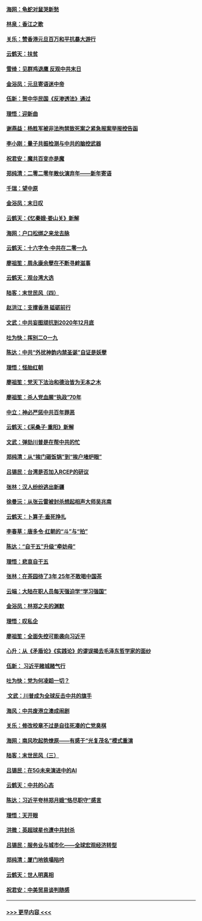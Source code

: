 #### [海网：龟蛇对鼠哭新愁](../pages/nsc993/n11764895.md?t=01031611) 
#### [林泉：香江之歌](../pages/nsc993/n11764415.md?t=01031611) 
#### [关乐：赞香港元旦百万和平抗暴大游行](../pages/nsc993/n11764382.md?t=01031611) 
#### [云鹤天：扶贫](../pages/nsc993/n11764245.md?t=01031611) 
#### [雪绮：见群鸡退鹰  反观中共末日](../pages/nsc993/n11762112.md?t=01031611) 
#### [金浴凤：元旦寄语迷中帝](../pages/nsc993/n11761788.md?t=01031611) 
#### [伍新：贺中华民国《反渗透法》通过](../pages/nsc993/n11761994.md?t=01031611) 
#### [理悟：迎新曲](../pages/nsc993/n11761152.md?t=01031611) 
#### [谢燕益：杨胜军被非法拘禁致死案之紧急报案举报控告函](../pages/nsc993/n11756134.md?t=01031611) 
#### [李小刚：量子共振检测与中共的脑控武器](../pages/nsc993/n11754518.md?t=01031611) 
#### [祝君安：魔共百变亦是魔](../pages/nsc993/n11754469.md?t=01031611) 
#### [郑纯清：二零二零年散伙演弃年——新年寄语](../pages/nsc993/n11754195.md?t=01031611) 
#### [千瑞：望中原](../pages/nsc993/n11754159.md?t=01031611) 
#### [金浴凤：末日叹](../pages/nsc993/n11752359.md?t=01031611) 
#### [云鹤天：《忆秦娥‧娄山关》新解](../pages/nsc993/n11752348.md?t=01031611) 
#### [海网：户口松绑之来龙去脉](../pages/nsc993/n11752328.md?t=01031611) 
#### [云鹤天：十六字令‧中共在二零一九](../pages/nsc993/n11752305.md?t=01031611) 
#### [廖祖笙：周永康余孽在不断寻衅滋事](../pages/nsc993/n11751013.md?t=01031611) 
#### [云鹤天：观台湾大选](../pages/nsc993/n11751007.md?t=01031611) 
#### [陆客：末世民风（四）](../pages/nsc993/n11749203.md?t=01031611) 
#### [赵洪江：支撑香港 砥砺前行](../pages/nsc993/n11748482.md?t=01031611) 
#### [文武：中共妄图顽抗到2020年12月底](../pages/nsc993/n11748446.md?t=01031611) 
#### [吐为快：挥别二O一九](../pages/nsc993/n11748411.md?t=01031611) 
#### [陈达：中共“外扰神韵内禁圣诞”自证是妖孽](../pages/nsc993/n11748226.md?t=01031611) 
#### [理悟：怪胎红朝](../pages/nsc993/n11748206.md?t=01031611) 
#### [廖祖笙：党天下法治和德治皆为无本之木](../pages/nsc993/n11748135.md?t=01031611) 
#### [廖祖笙：杀人党血腥“执政”70年](../pages/nsc993/n11745144.md?t=01031611) 
#### [中立：神必严惩中共百年罪恶](../pages/nsc993/n11744970.md?t=01031611) 
#### [云鹤天：《采桑子‧重阳》新解](../pages/nsc993/n11744948.md?t=01031611) 
#### [文武：弹劾川普是在帮中共的忙](../pages/nsc993/n11744758.md?t=01031611) 
#### [郑纯清：从“挨门砸饭锅”到“挨户堵炉眼”](../pages/nsc993/n11744745.md?t=01031611) 
#### [吕锡民：台湾是否加入RCEP的研议](../pages/nsc993/n11744701.md?t=01031611) 
#### [张林：汉人纷纷逃出新疆](../pages/nsc993/n11743530.md?t=01031611) 
#### [徐曼沅：从张云雷被封杀想起相声大师吴兆南](../pages/nsc993/n11741816.md?t=01031611) 
#### [云鹤天：卜算子‧垂死挣扎](../pages/nsc993/n11739956.md?t=01031611) 
#### [李春草：唐多令‧红朝的“斗”与“拍”](../pages/nsc993/n11739830.md?t=01031611) 
#### [陈达：“自干五”升级“牵妨母”](../pages/nsc993/n11739724.md?t=01031611) 
#### [理悟：悲哀自干五](../pages/nsc993/n11739547.md?t=01031611) 
#### [张林：在茶园待了3年 25年不敢喝中国茶](../pages/nsc993/n11739240.md?t=01031611) 
#### [云端：大陆在职人员每天强迫学“学习强国”](../pages/nsc993/n11738735.md?t=01031611) 
#### [金浴凤：林郑之夫的渊默](../pages/nsc993/n11737735.md?t=01031611) 
#### [理悟：叹私企](../pages/nsc993/n11737715.md?t=01031611) 
#### [廖祖笙：全面失控可能袭向习近平](../pages/nsc993/n11737704.md?t=01031611) 
#### [心升：从《矛盾论》《实践论》的谬误揭去毛泽东哲学家的面纱](../pages/nsc993/n11736962.md?t=01031611) 
#### [伍新： 习近平赌城赌气行](../pages/nsc993/n11736929.md?t=01031611) 
#### [吐为快：党为何凌蹈一切？](../pages/nsc993/n11736915.md?t=01031611) 
#### [ 文武：川普成为全球反击中共的旗手](../pages/nsc993/n11736882.md?t=01031611) 
#### [海风：中共废港立澳成闹剧](../pages/nsc993/n11735857.md?t=01031611) 
#### [关乐：修改校章不过是自往死凑的亡党臭棋](../pages/nsc993/n11735097.md?t=01031611) 
#### [海网：南风吹起势燎原——有感于“光复茂名”模式重演](../pages/nsc993/n11732308.md?t=01031611) 
#### [陆客：末世民风（三）](../pages/nsc993/n11732211.md?t=01031611) 
#### [吕锡民：在5G未来演进中的AI](../pages/nsc993/n11730010.md?t=01031611) 
#### [云鹤天：中共的心态](../pages/nsc993/n11729906.md?t=01031611) 
#### [陈达：习近平夸林郑月娥“恪尽职守”感言](../pages/nsc993/n11729881.md?t=01031611) 
#### [理悟：天开眼](../pages/nsc993/n11729699.md?t=01031611) 
#### [洪微：英超球星也遭中共封杀](../pages/nsc993/n11727243.md?t=01031611) 
#### [吕锡民：服务业与城市化——全球宏观经济转型](../pages/nsc993/n11725845.md?t=01031611) 
#### [郑纯清：厦门地铁塌陷吟](../pages/nsc993/n11725813.md?t=01031611) 
#### [云鹤天：世人明真相](../pages/nsc993/n11725621.md?t=01031611) 
#### [祝君安：中美贸易谈判随感](../pages/nsc993/n11725609.md?t=01031611) 

----
#### [ >>> 更早内容 <<< ](../indexes/nsc993-earlier.md)
